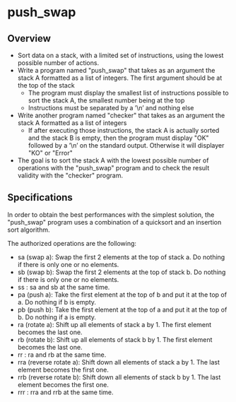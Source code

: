 # push_swap

## Overview
 - Sort data on a stack, with a limited set of instructions, using the lowest possible number of actions.
 - Write a program named "push_swap" that takes as an argument the stack A formatted as a list of integers. The first argument should be at the top of the stack
    - The program must display the smallest list of instructions possible to sort the stack A, the smallest number being at the top
    - Instructions must be separated by a ’\n’ and nothing else
 - Write another program named "checker" that takes as an argument the stack A formatted as a list of integers
    - If after executing those instructions, the stack A is actually sorted and the stack B is empty, then the program must display "OK" followed by a ’\n’ on the standard output. Otherwise it will displayer "KO" or "Error"
 - The goal is to sort the stack A with the lowest possible number of operations with the "push_swap" program and to check the result validity with the "checker" program.

## Specifications
In order to obtain the best performances with the simplest solution, the "push_swap" program uses a combination of a quicksort and an insertion sort algorithm.

The authorized operations are the following:

 - sa (swap a): Swap the first 2 elements at the top of stack a. Do nothing if there is only one or no elements.
 - sb (swap b): Swap the first 2 elements at the top of stack b. Do nothing if there is only one or no elements.
 - ss : sa and sb at the same time.
 - pa (push a): Take the first element at the top of b and put it at the top of a. Do nothing if b is empty.
 - pb (push b): Take the first element at the top of a and put it at the top of b. Do nothing if a is empty.
 - ra (rotate a): Shift up all elements of stack a by 1. The first element becomes the last one.
 - rb (rotate b): Shift up all elements of stack b by 1. The first element becomes the last one.
 - rr : ra and rb at the same time.
 - rra (reverse rotate a): Shift down all elements of stack a by 1. The last element becomes the first one.
 - rrb (reverse rotate b): Shift down all elements of stack b by 1. The last element becomes the first one.
 - rrr : rra and rrb at the same time.
